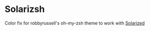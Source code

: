 Solarizsh
=========

Color fix for robbyrussell's oh-my-zsh theme to work with [Solarized](http://ethanschoonover.com/solarized)